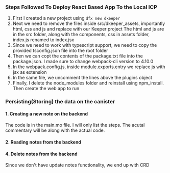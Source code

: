 ### Steps Followed To Deploy React Based App To the Local ICP
1. First I created a new project using `dfx new dkeeper`
2. Next we need to remove the files inside src/dkeeper_assets, importantly html, css and js and replace with our Keeper project
The html and js are in the src folder, along with the components, css in assets folder, index.js renamed to index.jsx
3. Since we need to work with typescript support, we need to copy the provided tsconfig.json file into the root folder
4. Then we can copt the contents of the package.txt file into the package.json. I made sure to change webpack-cli version to 4.10.0
5. In the webpack.config.js, inside module.exports.entry we replace js with jsx as extension
6. In the same file, we uncomment the lines above the plugins object
7. Finally, I delete the node_modules folder and reinstall using npm_install. Then create the web app to run

### Persisting(Storing) the data on the canister
#### 1. Creating a new note on the backend
The code is in the main.mo file. I will only list the steps. The acutal commentary will be along with the actual code.
#### 2. Reading notes from the backend
#### 4. Delete notes from the backend
Since we don't have update notes functionality, we end up with CRD